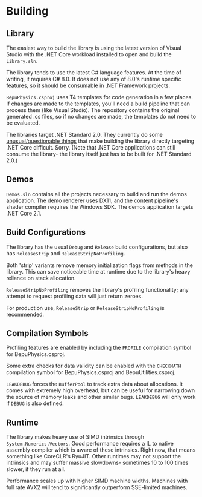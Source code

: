 # Building

## Library

The easiest way to build the library is using the latest version of Visual Studio with the .NET Core workload installed to open and build the `Library.sln`.

The library tends to use the latest C# language features. At the time of writing, it requires C# 8.0. It does not use any of 8.0's runtime specific features, so it should be consumable in .NET Framework projects.

`BepuPhysics.csproj` uses T4 templates for code generation in a few places. If changes are made to the templates, you'll need a build pipeline that can process them (like Visual Studio). The repository contains the original generated .cs files, so if no changes are made, the templates do not need to be evaluated.

The libraries target .NET Standard 2.0. They currently do some [unusual/questionable things](https://github.com/bepu/bepuphysics2/issues/59) that make building the library directly targeting .NET Core difficult. Sorry. (Note that .NET Core applications can still consume the library- the library itself just has to be built for .NET Standard 2.0.)

## Demos

`Demos.sln` contains all the projects necessary to build and run the demos application. The demo renderer uses DX11, and the content pipeline's shader compiler requires the Windows SDK. The demos application targets .NET Core 2.1.

## Build Configurations

The library has the usual `Debug` and `Release` build configurations, but also has `ReleaseStrip` and `ReleaseStripNoProfiling`.

Both 'strip' variants remove memory initialization flags from methods in the library. This can save noticeable time at runtime due to the library's heavy reliance on stack allocation.

`ReleaseStripNoProfiling` removes the library's profiling functionality; any attempt to request profiling data will just return zeroes.

For production use, `ReleaseStrip` or `ReleaseStripNoProfiling` is recommended.

## Compilation Symbols

Profiling features are enabled by including the `PROFILE` compilation symbol for BepuPhysics.csproj.

Some extra checks for data validity can be enabled with the `CHECKMATH` compilation symbol for BepuPhysics.csproj and BepuUtilities.csproj.

`LEAKDEBUG` forces the `BufferPool` to track extra data about allocations. It comes with extremely high overhead, but can be useful for narrowing down the source of memory leaks and other similar bugs. `LEAKDEBUG` will only work if `DEBUG` is also defined.

## Runtime

The library makes heavy use of SIMD intrinsics through `System.Numerics.Vectors`. Good performance requires a IL to native assembly compiler which is aware of these intrinsics. Right now, that means something like CoreCLR's RyuJIT. Other runtimes may not support the intrinsics and may suffer massive slowdowns- sometimes 10 to 100 times slower, if they run at all.

Performance scales up with higher SIMD machine widths. Machines with full rate AVX2 will tend to significantly outperform SSE-limited machines.

